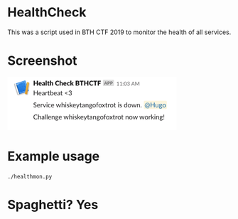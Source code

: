 # HealthCheck
This was a script used in BTH CTF 2019 to monitor the health of all services.

# Screenshot

![alt text](slack.png "Chall")

# Example usage

`./healthmon.py`

# Spaghetti? Yes
